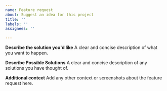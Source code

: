 ```yaml
---
name: Feature request
about: Suggest an idea for this project
title: ''
labels: ''
assignees: ''

---
```


**Describe the solution you'd like**
A clear and concise description of what you want to happen.

**Describe Possible Solutions**
A clear and concise description of any solutions you have thought of.

**Additional context**
Add any other context or screenshots about the feature request here.
